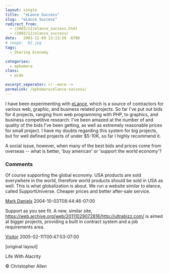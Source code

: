 ```yaml
---
layout: single
title:  "eLance Success"
slug:  "eLance Success"
redirect_from:
  - /2003/12/elance_success.html
  - /2003/12/elance_success/
date:   2003-12-09 13:13:50 -0700
# image:  02.jpg
tags: 
  - Sharing Economy

categories:
  - ephemera
class:
  - wide

excerpt_seperator: <!--more-->
permalink: /ephemera/elance-success/
---
```


I have been experimenting with [eLance](http://www.elance.com), which is a source of contractors for various web, graphic, and business related projects. So far I've put out bids for 4 projects, ranging from web programming with PHP, to graphics, and business competitive research. I've been amazed at the number of and quality of the bids I've been getting, as well as extremely reasonable prices for small project. I have my doubts regarding this system for big projects, but for well defined projects of under $5-10K, so far I highly recommend it.

A social issue, however, when many of the best bids and prices come from overseas -- what is better, 'buy american' or 'support the world economy'?

### Comments

Of course supporting the global economy. USA products are sold everywhere in the world, therefore world products should be sold in USA as well. This is what globalization is about. We run a website similar to elance, called SupportUniverse. Cheaper prices and better after-sale service.

[Mark Daniels](http://www.supportuniverse.com) 2004-10-03T08:44:46-07:00

Support as you see fit. A new, similar site, https://web.archive.org/web/20111029072816/http://ultrabizz.com/ is aimed at bigger projects, providing a built in contract system and a job requirements area.

[Visitor](https://web.archive.org/web/20111029072816/http://ultrabizz.com/) 2005-02-11T00:47:53-07:00

[original layout]

Life With Alacrity

© Christopher Allen